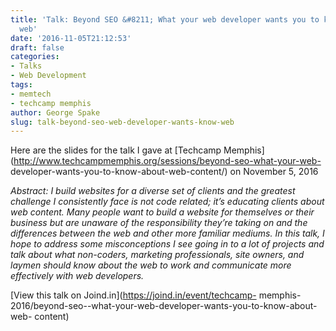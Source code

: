 ```yaml
---
title: 'Talk: Beyond SEO &#8211; What your web developer wants you to know about the
  web'
date: '2016-11-05T21:12:53'
draft: false
categories:
- Talks
- Web Development
tags:
- memtech
- techcamp memphis
author: George Spake
slug: talk-beyond-seo-web-developer-wants-know-web
---
```


Here are the slides for the talk I gave at [Techcamp
Memphis](http://www.techcampmemphis.org/sessions/beyond-seo-what-your-web-
developer-wants-you-to-know-about-web-content/) on November 5, 2016

_Abstract:  I build websites for a diverse set of clients and the greatest
challenge I consistently face is not code related; it’s educating clients
about web content. Many people want to build a website for themselves or their
business but are unaware of the responsibility they’re taking on and the
differences between the web and other more familiar mediums. In this talk, I
hope to address some misconceptions I see going in to a lot of projects and
talk about what non-coders, marketing professionals, site owners, and laymen
should know about the web to work and communicate more effectively with web
developers._

[View this talk on Joind.in](https://joind.in/event/techcamp-
memphis-2016/beyond-seo--what-your-web-developer-wants-you-to-know-about-web-
content)
